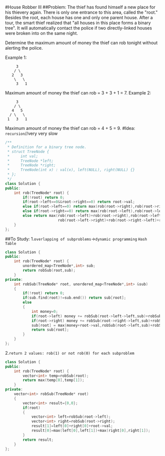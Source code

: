 #House Robber III
##Problem:
The thief has found himself a new place for his thievery again. There is only one entrance to this area, called the "root." Besides the root, each house has one and only one parent house. After a tour, the smart thief realized that "all houses in this place forms a binary tree". It will automatically contact the police if two directly-linked houses were broken into on the same night.

Determine the maximum amount of money the thief can rob tonight without alerting the police.

Example 1:
```
     3
    / \
   2   3
    \   \ 
     3   1
```
Maximum amount of money the thief can rob = 3 + 3 + 1 = 7.
Example 2:
```
     3
    / \
   4   5
  / \   \ 
 1   3   1
 ```
Maximum amount of money the thief can rob = 4 + 5 = 9.
#Idea:
`recursion`//very very slow
```cpp
/**
 * Definition for a binary tree node.
 * struct TreeNode {
 *     int val;
 *     TreeNode *left;
 *     TreeNode *right;
 *     TreeNode(int x) : val(x), left(NULL), right(NULL) {}
 * };
 */
class Solution {
public:
    int rob(TreeNode* root) {
        if(!root) return 0;
        if(root->left==0&&root->right==0) return root->val;
        else if(root->left==0) return max(rob(root->right),rob(root->right->left)+rob(root->right->right)+root->val);
        else if(root->right==0) return max(rob(root->left),rob(root->left->left)+rob(root->left->right)+root->val);
        else return max(rob(root->left)+rob(root->right),rob(root->left->left)+
                        rob(root->left->right)+rob(root->right->left)+rob(root->right->right)+root->val);
    }
};
```
##To Study:
1.`overlapping of subproblems`->`dynamic programming`
`Hash Table`
```cpp
class Solution {
public:
    int rob(TreeNode* root) {
        unordered_map<TreeNode*,int> sub;
        return robSub(root,sub);
    }
private:
    int robSub(TreeNode* root, unordered_map<TreeNode*,int> &sub)
    {
        if(!root) return 0;
        if(sub.find(root)!=sub.end()) return sub[root]; 
        else
        {
            int money=0;
            if(root->left) money += robSub(root->left->left,sub)+robSub(root->left->right,sub);
            if(root->right) money += robSub(root->right->left,sub)+robSub(root->right->right,sub);
            sub[root] = max(money+root->val,robSub(root->left,sub)+robSub(root->right,sub));
            return sub[root];
        }
    }
};
```
2.`return 2 values: rob(1) or not rob(0) for each subproblem`
```cpp
class Solution {
public:
    int rob(TreeNode* root) {
        vector<int> temp=robSub(root);
        return max(temp[0],temp[1]);  
    }
private:
    vector<int> robSub(TreeNode* root)
    {
        vector<int> result={0,0};
        if(root)
        {
            vector<int> left=robSub(root->left);
            vector<int> right=robSub(root->right);
            result[1]=left[0]+right[0]+root->val;
            result[0]=max(left[0],left[1])+max(right[0],right[1]);
        }
        return result;
    }
};
```